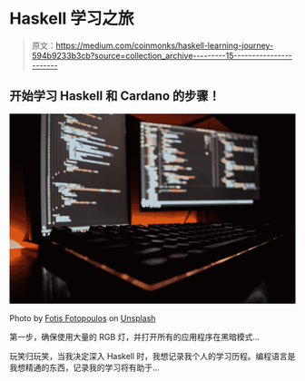 # Haskell 学习之旅

> 原文：<https://medium.com/coinmonks/haskell-learning-journey-594b9233b3cb?source=collection_archive---------15----------------------->

## 开始学习 Haskell 和 Cardano 的步骤！

![](img/b45352b5285b5a19a29d51eae7de5ba0.png)

Photo by [Fotis Fotopoulos](https://unsplash.com/@ffstop?utm_source=medium&utm_medium=referral) on [Unsplash](https://unsplash.com?utm_source=medium&utm_medium=referral)

第一步，确保使用大量的 RGB 灯，并打开所有的应用程序在黑暗模式…

玩笑归玩笑，当我决定深入 Haskell 时，我想记录我个人的学习历程。编程语言是我想精通的东西，记录我的学习将有助于…